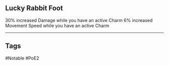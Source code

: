 ## Lucky Rabbit Foot
30% increased Damage while you have an active Charm
6% increased Movement Speed while you have an active Charm

---
## Tags
#Notable
#PoE2
